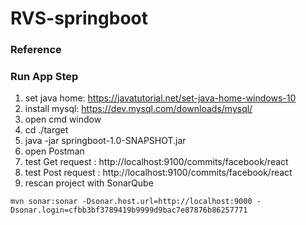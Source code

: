 # RVS-springboot

### Reference

### Run App Step
1. set java home:  https://javatutorial.net/set-java-home-windows-10
2. install mysql: https://dev.mysql.com/downloads/mysql/
3. open cmd window
4. cd ./target
5. java -jar springboot-1.0-SNAPSHOT.jar
6. open Postman
7. test Get request : http://localhost:9100/commits/facebook/react
8. test Post request : http://localhost:9100/commits/facebook/react
9. rescan project with SonarQube 
```shell
mvn sonar:sonar -Dsonar.host.url=http://localhost:9000 -Dsonar.login=cfbb3bf3789419b9999d9bac7e87876b86257771
```
